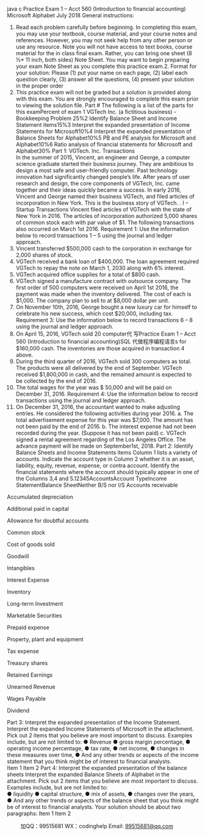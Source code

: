 java c
Practice   Exam 1 – Acct 560 (Introduction to financial accounting)
Microsoft  Alphabet
July 2018
General instructions:
1.   Read each problem carefully before beginning. In completing this exam, you may use your textbook, course material, and your course notes and references. However, you may not seek help from any other person or use any resource. Note you will not have access to text books, course material for the in class final exam. Rather, you can bring one sheet (8 ½* 11 inch, both sides) Note Sheet. You may want to begin preparing your exam Note Sheet as you complete this practice exam.2.   Format for your solution:   Please (1) put your name on each page, (2) label each question clearly, (3) answer all the questions, (4) present your solution in the proper order
3.   This practice exam will not be graded but a solution is provided along with this exam. You are strongly encouraged to complete this exam prior to viewing the solution file.   Part #
The following is a list of the parts for this examPercent of exam 1
VGTech Inc. (a fictitious business) - Bookkeeping Problem 25%2
Identify Balance Sheet and Income Statement items15%3
Interpret the expanded presentation of Income Statements for Microsoft10%4
Interpret the expanded presentation of Balance Sheets for Alphabet10%5
PB and PE analysis for Microsoft   and Alphabet10%6
Ratio analysis of financial statements for Microsoft and Alphabet30%
Part 1: VGTech. Inc. Transactions   
In the summer of 2015, Vincent, an engineer and George, a computer science graduate   started their business journey. They are ambitious to   design a most safe and user-friendly   computer. Past technology   innovation had significantly changed people’s life. After years of user research and design, the core components of VGTech, Inc.   came together and their ideas   quickly became a success. In early 2016, Vincent and George   named their business VGTech, and filed articles of incorporation   in New York. This is the business story of   VGTech. .
I – Startup Transactions
Vincent filed articles of VGTech with the state of New York in 2016. The articles of incorporation authorized 5,000 shares of common stock each with par value of $1. The following transactions also occurred on March 1st   2016.
Requirement 1: Use the information below to record transactions 1 – 5 using the journal and ledger approach.
1.   Vincent   transferred $500,000 cash to the corporation in exchange for 2,000 shares of stock.
2.   VGTech received a bank loan of $400,000. The loan agreement required VGTech   to repay the note on March 1, 2030 along with 6% interest.
3.   VGTech acquired office supplies for a total of $800 cash.      
4.   VGTech signed a manufacture contract with outsource company. The first order of 500 computers   were received on April   1st   2016, the payment was made when the inventory delivered. The cost of each is $1,000. The company plan to sell to at $8,000   dollar per unit.
5.   On November   10th, 2016, George   bought a new   luxury car for himself to celebrate his new success, which cost $20,000, including tax.
Requirement 3:    Use the information below to record transactions 6 – 8 using the journal and ledger approach.
6.   On April 15, 2016, VGTech sold 20   computer代 写Practice Exam 1 – Acct 560 (Introduction to financial accounting)SQL
代做程序编程语言s   for $160,000   cash. The inventories are those acquired in transaction 4 above.
7.   During the third quarter of 2016, VGTech sold 300 computers   as total. The products were all delivered by the end of September. VGTech   received $1,800,000   in cash, and the remained amount is expected to be collected by the end of 2016.
8.   The total wages for the year was $ 50,000 and will be paid on December 31, 2016.
Requirement 4:    Use the information below to record transactions using the journal and ledger approach.
9.   On December 31, 2016, the accountant wanted to make adjusting entries. He considered the following activities during year 2016.
a.   The total advertisement expense for this year was $7,000. The amount has not been paid by the end of 2016.
b.   The interest expense had not been recorded during the year. (Suppose it has not been paid)
c.   VGTech signed a rental agreement regarding of the Los Angeles   Office. The advance payment will be made on September1st, 2018.
Part 2: Identify Balance Sheets and Income Statements items
Column 1 lists a variety of accounts. Indicate the account type in Column 2 whether   it   is an asset, liability, equity, revenue, expense, or contra account. Identify the financial statements where the account should typically appear in one of the Columns 3,4 and 5.12345AccountsAccount TypeIncome StatementBalance SheetNeither B/S nor I/S
Accounts receivable
            
Accumulated depreciation
            
Additional paid in capital
            
Allowance for doubtful accounts
            
Common stock
            
Cost of goods sold
            
Goodwill
            
Intangibles
            
Interest Expense
            
Inventory
            
Long-term Investment
            
Marketable Securities
      
   
   
Prepaid expense
            
Property, plant and equipment
            
Tax expense
            
Treasury shares
            
Retained Earnings
            
Unearned Revenue
            
Wages Payable
            
Dividend
            
Part 3: Interpret the expanded presentation of the Income Statement.
Interpret the expanded Income Statements of Microsoft   in the attachment. Pick out 2 items that you believe are most important to discuss.
Examples include, but are not limited to:
●   Revenue
●   gross margin percentage,
●   operating income percentage,
●   tax rate,
●   net income,
●   changes in these measures over time,
●   And any other trends or aspects of the income statement that you think might be of interest to financial analysts.      
Item 1
Item 2
Part 4: Interpret the expanded presentation of the balance sheets
Interpret the expanded Balance Sheets of Alphabet   in the attachment. Pick out 2 items that you believe are most important to discuss.
Examples include, but are not limited to:   
●   liquidity
●   capital structure,
●   mix of assets,
●   changes over the years,
●   And any other trends or aspects of the balance sheet that you think might be of interest to financial analysts.
Your solution should be about two paragraphs:
Item 1
Item 2




         
加QQ：99515681  WX：codinghelp  Email: 99515681@qq.com
